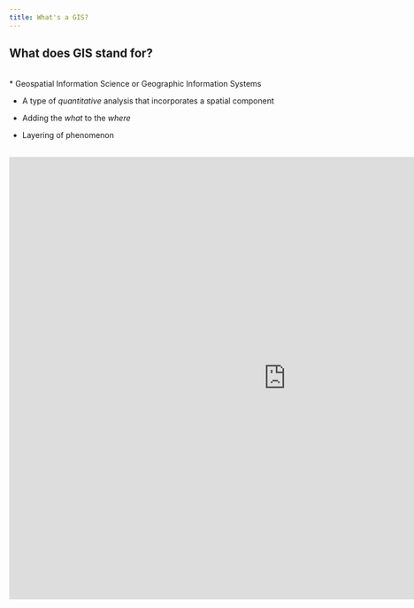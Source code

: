 ```yaml
---
title: What's a GIS?
---
```


## What does GIS stand for? 
<br>
* Geospatial Information Science or Geographic Information Systems

* A type of *quantitative* analysis that incorporates a spatial component

* Adding the *what* to the *where*

* Layering of phenomenon

<br>

<iframe width="1000px" height="800px" src="https://northwestern.maps.arcgis.com/apps/Cascade/index.html?appid=8285dd1303734f1990502314bf9ea6c3" frameborder="0" scrolling="yes"></iframe>
